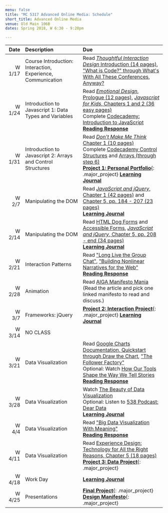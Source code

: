 ```yaml
---
menu: false
title: "MC 5317 Advanced Online Media: Schedule"
short_title: Advanced Online Media
venue: Old Main 106B
dates: Spring 2018, W 6:30 - 9:20pm

---
```


Date | Description | Due
---: | :----------- | :---
W 1/17 | Course Introduction: Interaction, Experience, Communication | Read [*Thoughtful Interaction Design* Introduction (14 pages)](/assets/readings/Thoughtful_Interaction_Design_Introduction.pdf), ["What is Code?" through What's With All These Conferences, Anyway?](https://www.bloomberg.com/graphics/2015-paul-ford-what-is-code/)
W 1/24 | Introduction to Javascript 1: Data Types and Variables | Read [*Emotional Design*, Prologue (12 pages)](/assets/readings/Emotional_Design_Prologue.pdf), [*Javascript for Kids*, Chapters 1 and 2 (36 easy pages)](/assets/readings/Javascript_for_Kids_Chp_1_2.pdf)<br /> Complete [Codecademy: Introduction to JavaScript](https://www.codecademy.com/courses/learn-javascript-introduction/lessons/introduction-to-javascript/resume?course_redirect=introduction-to-javascript) <br /> __[Reading Response](/assignments/general/reading_response.html)__
W 1/31 | Introduction to Javascript 2: Arrays and Control Structures |  Read [*Don't Make Me Think* Chapter 1 (10 pages)](/assets/readings/Dont_Make_Me_Think_Chp_1.pdf)<br /> Complete [Codecademy Control Structures](https://www.codecademy.com/courses/learn-javascript-control-flow/lessons/control-flow/exercises/control-flow-intro?action=lesson_resume&course_redirect=introduction-to-javascript) and [Arrays (through step 6)](https://www.codecademy.com/courses/learn-javascript-arrays/lessons/arrays/resume?course_redirect=introduction-to-javascript) <br />__[Project 1: Personal Portfolio](/assignments/advanced_online_media/advanced_online_media_personal_portfolio.html)__{: .major_project} __[Learning Journal](/assignments/general/learning_journal.html)__
W 2/7 | Manipulating the DOM | Read [*JavaScript and jQuery*, Chapter 1 (42 pages)](/assets/readings/Javascript_and_jQuery_Chap_1.pdf) and [Chapter 5, pp. 184 - 207 (23 pages)](/assets/readings/Javascript_and_jQuery_Chap_5.pdf) <br />  __[Learning Journal](/assignments/general/learning_journal.html)__
W 2/14 | Manipulating the DOM | Read [HTML Dog Forms](http://htmldog.com/guides/html/beginner/forms/) and [Accessible Forms](http://htmldog.com/guides/html/advanced/forms/), [*JavaScript and jQuery*, Chapter 5, pp. 208 - end (34 pages)](/assets/readings/Javascript_and_jQuery_Chap_5.pdf) <br /> __[Learning Journal](/assignments/general/learning_journal.html)__
W 2/21 | Interaction Patterns | Read ["Long Live the Group Chat"](https://theoutline.com/post/2315/long-live-the-group-chat), ["Building Nonlinear Narratives for the Web"](https://alistapart.com/article/building-nonlinear-narratives-for-the-web) <br /> __[Reading Response](/assignments/general/reading_response.html)__
W 2/28 | Animation | Read [AIGA Manifesto Mania](https://www.aiga.org/manifesto-mania) (Read the article and pick one linked manifesto to read and discuss.)
W 3/7 | Frameworks: jQuery | __[Project 2: Interaction Project](/assignments/advanced_online_media/advanced_online_media_interaction_project.html)__{: .major_project} __[Learning Journal](/assignments/general/learning_journal.html)__
W 3/14 | NO CLASS |
W 3/21 | Data Visualization | Read [Google Charts Documentation, Quickstart through Draw the Chart](https://developers.google.com/chart/interactive/docs/), ["The Follower Factory"](https://www.nytimes.com/interactive/2018/01/27/technology/social-media-bots.html?hp&action=click&pgtype=Homepage&clickSource=story-heading&module=photo-spot-region&region=top-news&WT.nav=top-news) <br /> Optional: Watch [How Our Tools Shape the Way We Tell Stories](https://www.youtube.com/watch?v=GiV7TnOMVWg) __[Reading Response](/assignments/general/reading_response.html)__
W 3/28 | Data Visualization | Watch [The Beauty of Data Visualization](https://www.youtube.com/watch?v=5Zg-C8AAIGg) <br /> Optional: Listen to [538 Podcast: Dear Data](http://fivethirtyeight.com/features/dear-data-and-fivethirtyeight-want-you-to-visualize-your-podcast-habits/) <br /> __[Learning Journal](/assignments/general/learning_journal.html)__
W 4/4 | Data Visualization | Read ["Big Data Visualization With Meaning"](https://alistapart.com/article/big-data-visualization-with-meaning) <br /> __[Reading Response](/assignments/general/reading_response.html)__
W 4/11 | Data Visualization | Read [Experience Design: Technology for All the Right Reasons, Chapter 5 (18 pages)](/assets/readings/Experience_Design_Technology_For_All_The_Right_Reasons_Chp_5.pdf)<br /> __[Project 3: Data Project](/assignments/advanced_online_media/advanced_online_media_data_project.html)__{: .major_project}
W 4/18 | Work Day |  __[Learning Journal](/assignments/general/learning_journal.html)__
W 4/25 | Presentations | __[Final Project](/assignments/advanced_online_media/advanced_online_media_final_project.html)__{: .major_project} __[Design Manifesto](/assignments/advanced_online_media/advanced_online_media_design_manifesto.html)__{: .major_project}

